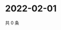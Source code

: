 # 2022-02-01

共 0 条

<!-- BEGIN WEIBO -->
<!-- 最后更新时间 Tue Feb 01 2022 08:51:37 GMT+0800 (China Standard Time) -->

<!-- END WEIBO -->
